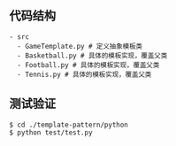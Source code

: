 ## 代码结构
```shell
- src
  - GameTemplate.py # 定义抽象模板类
  - Basketball.py # 具体的模板实现，覆盖父类
  - Football.py # 具体的模板实现，覆盖父类
  - Tennis.py # 具体的模板实现，覆盖父类
```

## 测试验证

```shell
$ cd ./template-pattern/python
$ python test/test.py
```
